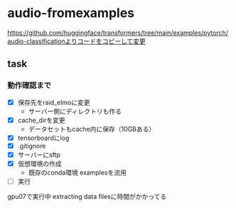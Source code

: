# audio-fromexamples

https://github.com/huggingface/transformers/tree/main/examples/pytorch/audio-classificationよりコードをコピーして変更

## task

### 動作確認まで
+ [x] 保存先をraid_elmoに変更
  - サーバー側にディレクトリも作る
+ [x] cache_dirを変更
  - データセットもcache内に保存（10GBある）
+ [x] tensorboardにlog
+ [x] .gitignore
+ [x] サーバーにsftp
+ [x] 仮想環境の作成
  - 既存のconda環境 examplesを流用
+ [ ] 実行
   
gpu07で実行中
extracting data filesに時間がかかってる 